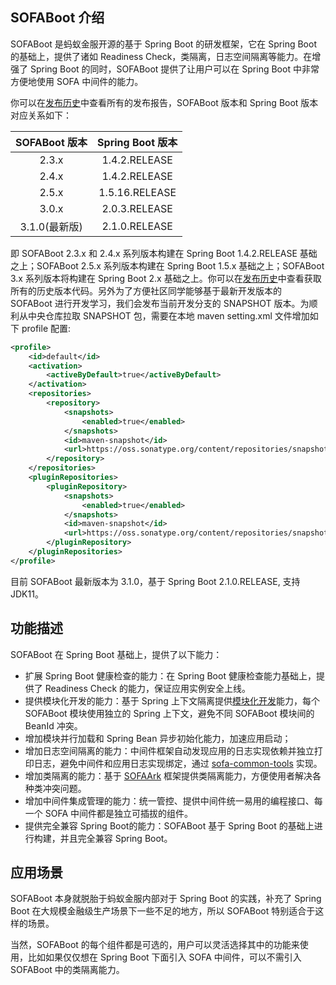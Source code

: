 ## SOFABoot 介绍

SOFABoot 是蚂蚁金服开源的基于 Spring Boot 的研发框架，它在 Spring Boot 的基础上，提供了诸如 Readiness Check，类隔离，日志空间隔离等能力。在增强了 Spring Boot 的同时，SOFABoot 提供了让用户可以在 Spring Boot 中非常方便地使用 SOFA 中间件的能力。

你可以在[发布历史](https://github.com/alipay/sofa-boot/releases)中查看所有的发布报告，SOFABoot 版本和 Spring Boot 版本对应关系如下：

|SOFABoot 版本| Spring Boot 版本|
|:---:|:---:|
|2.3.x|1.4.2.RELEASE|
|2.4.x|1.4.2.RELEASE|
|2.5.x|1.5.16.RELEASE|
|3.0.x|2.0.3.RELEASE|
|3.1.0(最新版)|2.1.0.RELEASE|

即 SOFABoot 2.3.x 和 2.4.x 系列版本构建在 Spring Boot 1.4.2.RELEASE 基础之上；SOFABoot 2.5.x 系列版本构建在 Spring Boot 1.5.x 基础之上；SOFABoot 3.x 系列版本将构建在 Spring Boot 2.x 基础之上。你可以在[发布历史](https://github.com/alipay/sofa-boot/releases)中查看获取所有的历史版本代码。另外为了方便社区同学能够基于最新开发版本的 SOFABoot 进行开发学习，我们会发布当前开发分支的 SNAPSHOT 版本。为顺利从中央仓库拉取 SNAPSHOT 包，需要在本地 maven setting.xml 文件增加如下 profile 配置:

```xml
<profile>
    <id>default</id>
    <activation>
        <activeByDefault>true</activeByDefault>
    </activation>
    <repositories>
        <repository>
            <snapshots>
                <enabled>true</enabled>
            </snapshots>
            <id>maven-snapshot</id>
            <url>https://oss.sonatype.org/content/repositories/snapshots</url>
        </repository>
    </repositories>
    <pluginRepositories>
        <pluginRepository>
            <snapshots>
                <enabled>true</enabled>
            </snapshots>
            <id>maven-snapshot</id>
            <url>https://oss.sonatype.org/content/repositories/snapshots</url>
        </pluginRepository>
    </pluginRepositories>
</profile>
```

目前 SOFABoot 最新版本为 3.1.0，基于 Spring Boot 2.1.0.RELEASE, 支持 JDK11。

## 功能描述

SOFABoot 在 Spring Boot 基础上，提供了以下能力：

* 扩展 Spring Boot 健康检查的能力：在 Spring Boot 健康检查能力基础上，提供了 Readiness Check 的能力，保证应用实例安全上线。
* 提供模块化开发的能力：基于 Spring 上下文隔离提供[模块化开发](./Modular-Development)能力，每个 SOFABoot 模块使用独立的 Spring 上下文，避免不同 SOFABoot 模块间的 BeanId 冲突。
* 增加模块并行加载和 Spring Bean 异步初始化能力，加速应用启动；
* 增加日志空间隔离的能力：中间件框架自动发现应用的日志实现依赖并独立打印日志，避免中间件和应用日志实现绑定，通过 [sofa-common-tools](https://github.com/alipay/sofa-common-tools) 实现。
* 增加类隔离的能力：基于 [SOFAArk](https://github.com/alipay/sofa-ark) 框架提供类隔离能力，方便使用者解决各种类冲突问题。
* 增加中间件集成管理的能力：统一管控、提供中间件统一易用的编程接口、每一个 SOFA 中间件都是独立可插拔的组件。
* 提供完全兼容 Spring Boot的能力：SOFABoot 基于 Spring Boot 的基础上进行构建，并且完全兼容 Spring Boot。

## 应用场景

SOFABoot 本身就脱胎于蚂蚁金服内部对于 Spring Boot 的实践，补充了 Spring Boot 在大规模金融级生产场景下一些不足的地方，所以 SOFABoot 特别适合于这样的场景。

当然，SOFABoot 的每个组件都是可选的，用户可以灵活选择其中的功能来使用，比如如果仅仅想在 Spring Boot 下面引入 SOFA 中间件，可以不需引入 SOFABoot 中的类隔离能力。
